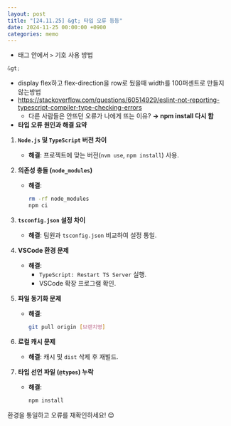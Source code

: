 ```yaml
---
layout: post
title: "[24.11.25] &gt; 타입 오류 등등"
date: 2024-11-25 00:00:00 +0900
categories: memo
---
```


- 태그 안에서 `>` 기호 사용 방법

```jsx
&gt;
```

- display flex하고 flex-direction을 row로 뒀을때 width를 100퍼센트로 만들지 않는방법
- https://stackoverflow.com/questions/60514929/eslint-not-reporting-typescript-compiler-type-checking-errors
  - 다른 사람들은 안뜨던 오류가 나에게 뜨는 이유?
    **→ npm install 다시 함**
- **타입 오류 원인과 해결 요약**

1. **`Node.js` 및 `TypeScript` 버전 차이**
   - **해결**: 프로젝트에 맞는 버전(`nvm use`, `npm install`) 사용.
2. **의존성 충돌 (`node_modules`)**

   - **해결**:

     ```bash
     rm -rf node_modules
     npm ci

     ```

3. **`tsconfig.json` 설정 차이**
   - **해결**: 팀원과 `tsconfig.json` 비교하여 설정 통일.
4. **VSCode 환경 문제**
   - **해결**:
     - `TypeScript: Restart TS Server` 실행.
     - VSCode 확장 프로그램 확인.
5. **파일 동기화 문제**

   - **해결**:

     ```bash
     git pull origin [브랜치명]

     ```

6. **로컬 캐시 문제**
   - **해결**: 캐시 및 `dist` 삭제 후 재빌드.
7. **타입 선언 파일 (`@types`) 누락**

   - **해결**:

     ```bash
     npm install

     ```

환경을 통일하고 오류를 재확인하세요! 😊
